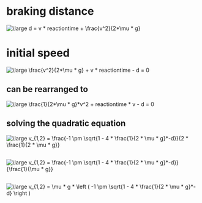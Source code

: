 # braking distance

<img src="https://latex.codecogs.com/svg.latex?\large&space;d&space;=&space;v&space;*&space;reactiontime&space;&plus;&space;\frac{v^2}{2*\mu&space;*&space;g}" title="\large d = v * reactiontime + \frac{v^2}{2*\mu * g}" />


# initial speed

<img src="https://latex.codecogs.com/svg.latex?\large&space;\frac{v^2}{2*\mu&space;*&space;g}&space;&plus;&space;v&space;*&space;reactiontime&space;-&space;d&space;=&space;0" title="\large \frac{v^2}{2*\mu * g} + v * reactiontime - d = 0" />

## can be rearranged to

<img src="https://latex.codecogs.com/svg.latex?\large&space;\frac{1}{2*\mu&space;*&space;g}*v^2&space;&plus;&space;reactiontime&space;*&space;v&space;-&space;d&space;=&space;0" title="\large \frac{1}{2*\mu * g}*v^2 + reactiontime * v - d = 0" />

## solving the quadratic equation

<img src="https://latex.codecogs.com/svg.latex?\large&space;v_{1,2}&space;=&space;\frac{-1&space;\pm&space;\sqrt{1&space;-&space;4&space;*&space;\frac{1}{2&space;*&space;\mu&space;*&space;g}*-d}}{2&space;*&space;\frac{1}{2&space;*&space;\mu&space;*&space;g}}" title="\large v_{1,2} = \frac{-1 \pm \sqrt{1 - 4 * \frac{1}{2 * \mu * g}*-d}}{2 * \frac{1}{2 * \mu * g}}" />

##

<img src="https://latex.codecogs.com/svg.latex?\large&space;v_{1,2}&space;=&space;\frac{-1&space;\pm&space;\sqrt{1&space;-&space;4&space;*&space;\frac{1}{2&space;*&space;\mu&space;*&space;g}*-d}}{\frac{1}{\mu&space;*&space;g}}" title="\large v_{1,2} = \frac{-1 \pm \sqrt{1 - 4 * \frac{1}{2 * \mu * g}*-d}}{\frac{1}{\mu * g}}" />

##

<img src="https://latex.codecogs.com/svg.latex?\large&space;v_{1,2}&space;=&space;\mu&space;*&space;g&space;*&space;\left&space;(&space;-1&space;\pm&space;\sqrt{1&space;-&space;4&space;*&space;\frac{1}{2&space;*&space;\mu&space;*&space;g}*-d}&space;\right&space;)" title="\large v_{1,2} = \mu * g * \left ( -1 \pm \sqrt{1 - 4 * \frac{1}{2 * \mu * g}*-d} \right )" />

